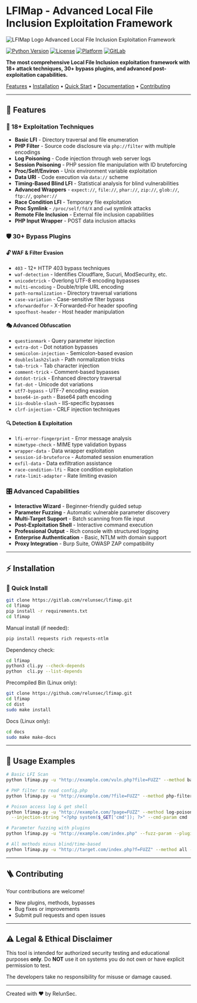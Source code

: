 # LFIMap - Advanced Local File Inclusion Exploitation Framework

![LFIMap Logo](https://drive.usercontent.google.com/download?id=1whpYzqNjkc6MVPuybUgEKeP5yvg3onDh&export=download)
Advanced Local File Inclusion Exploitation Framework

[![Python Version](https://img.shields.io/badge/python-3.6+-blue.svg)](https://python.org)
[![License](https://img.shields.io/badge/license-MIT-green.svg)](LICENSE)
[![Platform](https://img.shields.io/badge/platform-linux%20%7C%20windows%20%7C%20macos-lightgrey.svg)](https://gitlab.com/relunsec/lfimap)
[![GitLab](https://img.shields.io/badge/GitLab-RelunSec-orange.svg)](https://gitlab.com/relunsec/lfimap)

**The most comprehensive Local File Inclusion exploitation framework with 18+ attack techniques, 30+ bypass plugins, and advanced post-exploitation capabilities.**

[Features](#-features) • [Installation](#-installation) • [Quick Start](#-quick-start) • [Documentation](#-documentation) • [Contributing](#-contributing)

---

## 🚀 Features

### 🎯 18+ Exploitation Techniques
- **Basic LFI** - Directory traversal and file enumeration
- **PHP Filter** - Source code disclosure via `php://filter` with multiple encodings
- **Log Poisoning** - Code injection through web server logs
- **Session Poisoning** - PHP session file manipulation with ID bruteforcing
- **Proc/Self/Environ** - Unix environment variable exploitation
- **Data URI** - Code execution via `data://` scheme
- **Timing-Based Blind LFI** - Statistical analysis for blind vulnerabilities
- **Advanced Wrappers** - `expect://`, `file://`, `phar://`, `zip://`, `glob://`, `ftp://`, `gopher://`
- **Race Condition LFI** - Temporary file exploitation
- **Proc Symlink** - `/proc/self/fd/X` and `cwd` symlink attacks
- **Remote File Inclusion** - External file inclusion capabilities
- **PHP Input Wrapper** - POST data inclusion attacks

### 🛡️ 30+ Bypass Plugins

#### 🔓 WAF & Filter Evasion
- `403` - 12+ HTTP 403 bypass techniques
- `waf-detection` - Identifies Cloudflare, Sucuri, ModSecurity, etc.
- `unicodetrick` - Overlong UTF-8 encoding bypasses
- `multi-encoding` - Double/triple URL encoding
- `path-normalization` - Directory traversal variations
- `case-variation` - Case-sensitive filter bypass
- `xforwardedfor` - X-Forwarded-For header spoofing
- `spoofhost-header` - Host header manipulation

#### 🎭 Advanced Obfuscation
- `questionmark` - Query parameter injection
- `extra-dot` - Dot notation bypasses
- `semicolon-injection` - Semicolon-based evasion
- `doubleslash2slash` - Path normalization tricks
- `tab-trick` - Tab character injection
- `comment-trick` - Comment-based bypasses
- `dotdot-trick` - Enhanced directory traversal
- `fat-dot` - Unicode dot variations
- `utf7-bypass` - UTF-7 encoding evasion
- `base64-in-path` - Base64 path encoding
- `iis-double-slash` - IIS-specific bypasses
- `clrf-injection` - CRLF injection techniques

#### 🔍 Detection & Exploitation
- `lfi-error-fingerprint` - Error message analysis
- `mimetype-check` - MIME type validation bypass
- `wrapper-data` - Data wrapper exploitation
- `session-id-bruteforce` - Automated session enumeration
- `exfil-data` - Data exfiltration assistance
- `race-condition-lfi` - Race condition exploitation
- `rate-limit-adapter` - Rate limiting evasion

### 🎛️ Advanced Capabilities
- **Interactive Wizard** - Beginner-friendly guided setup
- **Parameter Fuzzing** - Automatic vulnerable parameter discovery
- **Multi-Target Support** - Batch scanning from file input
- **Post-Exploitation Shell** - Interactive command execution
- **Professional Output** - Rich console with structured logging
- **Enterprise Authentication** - Basic, NTLM with domain support
- **Proxy Integration** - Burp Suite, OWASP ZAP compatibility

---

## ⚡ Installation

### 🔧 Quick Install
```bash
git clone https://gitlab.com/relunsec/lfimap.git
cd lfimap
pip install -r requirements.txt
cd lfimap
```

Manual install (if needed):

```bash
pip install requests rich requests-ntlm
```

Dependency check:

```bash
cd lfimap
python3 cli.py --check-depends
python  cli.py --list-depends
```
Precompiled Bin (Linux only):
```bash
git clone https://github.com/relunsec/lfimap.git
cd lfimap
cd dist
sudo make install
```
Docs (Linux only):
```bash
cd docs
sudo make make-docs
```


---

## 🔧 Usage Examples

```bash
# Basic LFI Scan
python lfimap.py -u "http://example.com/vuln.php?file=FUZZ" --method basic

# PHP filter to read config.php
python lfimap.py -u "http://example.com/?file=FUZZ" --method php-filter --php-filter-file config.php

# Poison access log & get shell
python lfimap.py -u "http://example.com/?page=FUZZ" --method log-poisoning \
  --injection-string "<?php system($_GET['cmd']); ?>" --cmd-param cmd

# Parameter fuzzing with plugins
python lfimap.py -u "http://example.com/index.php" --fuzz-param --plugin 403,unicodetrick

# All methods minus blind/time-based
python lfimap.py -u "http://target.com/index.php?f=FUZZ" --method all -eT timing-based
```

---

## 🪜 Contributing

Your contributions are welcome!

- New plugins, methods, bypasses
- Bug fixes or improvements
- Submit pull requests and open issues

---

## ⚠️ Legal & Ethical Disclaimer

This tool is intended for authorized security testing and educational purposes **only**. Do **NOT** use it on systems you do not own or have explicit permission to test.

The developers take no responsibility for misuse or damage caused.

---

Created with ❤️ by RelunSec.
